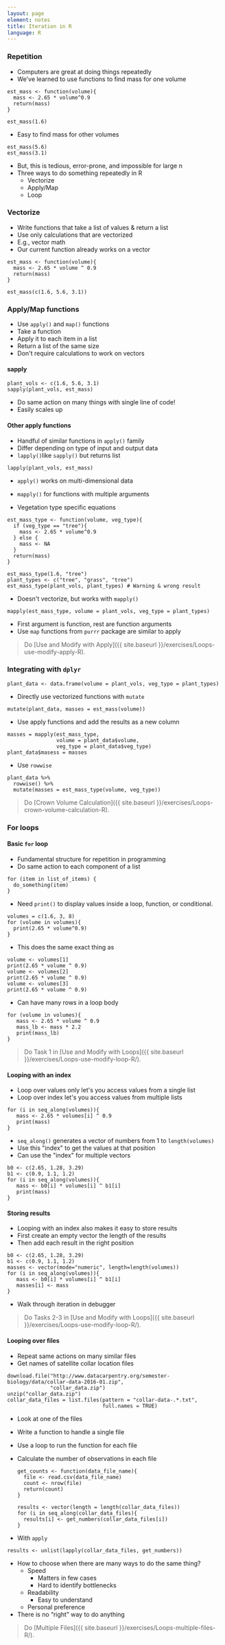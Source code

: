 ```yaml
---
layout: page
element: notes
title: Iteration in R
language: R
---
```


### Repetition

* Computers are great at doing things repeatedly
* We've learned to use functions to find mass for one volume

```
est_mass <- function(volume){
  mass <- 2.65 * volume^0.9
  return(mass)
}

est_mass(1.6)
```

* Easy to find mass for other volumes

```
est_mass(5.6)
est_mass(3.1)
```

* But, this is tedious, error-prone, and impossible for large n
* Three ways to do something repeatedly in R
  * Vectorize
  * Apply/Map
  * Loop

### Vectorize

* Write functions that take a list of values & return a list
* Use only calculations that are vectorized
* E.g., vector math
* Our current function already works on a vector

```
est_mass <- function(volume){
  mass <- 2.65 * volume ^ 0.9
  return(mass)
}

est_mass(c(1.6, 5.6, 3.1))
```

### Apply/Map functions

* Use `apply()` and `map()` functions
* Take a function
* Apply it to each item in a list
* Return a list of the same size
* Don't require calculations to work on vectors


#### sapply

```
plant_vols <- c(1.6, 5.6, 3.1)
sapply(plant_vols, est_mass)
```

* Do same action on many things with single line of code! 
* Easily scales up

#### Other apply functions

* Handful of similar functions in `apply()` family
* Differ depending on type of input and output data
* `lapply()`like `sapply()` but returns list

```
lapply(plant_vols, est_mass)
```

* `apply()` works on multi-dimensional data
* `mapply()` for functions with multiple arguments

* Vegetation type specific equations

```
est_mass_type <- function(volume, veg_type){
  if (veg_type == "tree"){
    mass <- 2.65 * volume^0.9
  } else {
    mass <- NA
  }
  return(mass)
}

est_mass_type(1.6, "tree")
plant_types <- c("tree", "grass", "tree")
est_mass_type(plant_vols, plant_types) # Warning & wrong result
```

* Doesn't vectorize, but works with `mapply()`

```
mapply(est_mass_type, volume = plant_vols, veg_type = plant_types)
```

* First argument is function, rest are function arguments
* Use `map` functions from `purrr` package are similar to apply

> Do [Use and Modify with Apply]({{ site.baseurl }}/exercises/Loops-use-modify-apply-R).


### Integrating with `dplyr`

```
plant_data <- data.frame(volume = plant_vols, veg_type = plant_types)
```

* Directly use vectorized functions with `mutate`

```
mutate(plant_data, masses = est_mass(volume))
```

* Use apply functions and add the results as a new column

```
masses = mapply(est_mass_type,
                volume = plant_data$volume,
                veg_type = plant_data$veg_type)
plant_data$masess = masses
```

* Use `rowwise`

```
plant_data %>%
  rowwise() %>%
  mutate(masses = est_mass_type(volume, veg_type))
```

> Do [Crown Volume Calculation]({{ site.baseurl }}/exercises/Loops-crown-volume-calculation-R).


### For loops

#### Basic `for` loop

* Fundamental structure for repetition in programming
* Do same action to each component of a list

```
for (item in list_of_items) {
  do_something(item)
}
```

* Need `print()` to display values inside a loop, function, or conditional.

```
volumes = c(1.6, 3, 8)
for (volume in volumes){
  print(2.65 * volume^0.9)
}
```

* This does the same exact thing as

```
volume <- volumes[1]
print(2.65 * volume ^ 0.9)
volume <- volumes[2]
print(2.65 * volume ^ 0.9)
volume <- volumes[3]
print(2.65 * volume ^ 0.9)
```

* Can have many rows in a loop body

```
for (volume in volumes){
   mass <- 2.65 * volume ^ 0.9
   mass_lb <- mass * 2.2
   print(mass_lb)
}
```

> Do Task 1 in [Use and Modify with Loops]({{ site.baseurl }}/exercises/Loops-use-modify-loop-R/).


#### Looping with an index

* Loop over values only let's you access values from a single list
* Loop over index let's you access values from multiple lists

```
for (i in seq_along(volumes)){
   mass <- 2.65 * volumes[i] ^ 0.9
   print(mass)
}
```

* `seq_along()` generates a vector of numbers from 1 to `length(volumes)`
* Use this "index" to get the values at that position
* Can use the "index" for multiple vectors

```
b0 <- c(2.65, 1.28, 3.29)
b1 <- c(0.9, 1.1, 1.2)
for (i in seq_along(volumes)){
   mass <- b0[i] * volumes[i] ^ b1[i]
   print(mass)
}
```

#### Storing results

* Looping with an index also makes it easy to store results
* First create an empty vector the length of the results
* Then add each result in the right position

```
b0 <- c(2.65, 1.28, 3.29)
b1 <- c(0.9, 1.1, 1.2)
masses <- vector(mode="numeric", length=length(volumes))
for (i in seq_along(volumes)){
   mass <- b0[i] * volumes[i] ^ b1[i]
   masses[i] <- mass
}
```

* Walk through iteration in debugger

> Do Tasks 2-3 in [Use and Modify with Loops]({{ site.baseurl }}/exercises/Loops-use-modify-loop-R/).


#### Looping over files

* Repeat same actions on many similar files
* Get names of satellite collar location files

```
download.file("http://www.datacarpentry.org/semester-biology/data/collar-data-2016-01.zip", 
              "collar_data.zip")
unzip("collar_data.zip")
collar_data_files = list.files(pattern = "collar-data-.*.txt", 
                               full.names = TRUE)
```

* Look at one of the files
* Write a function to handle a single file
* Use a loop to run the function for each file

* Calculate the number of observations in each file

	```
	get_counts <- function(data_file_name){
	  file <- read.csv(data_file_name)
	  count <- nrow(file)
	  return(count)
	}
	
	results <- vector(length = length(collar_data_files))
	for (i in seq_along(collar_data_files){
	  results[i] <- get_numbers(collar_data_files[i])
	}
	```

* With `apply`

```
results <- unlist(lapply(collar_data_files, get_numbers))
```

* How to choose when there are many ways to do the same thing? 
    * Speed
        * Matters in few cases
        * Hard to identify bottlenecks
    * Readability
        * Easy to understand
    * Personal preference
* There is no “right” way to do anything

> Do [Multiple Files]({{ site.baseurl }}/exercises/Loops-multiple-files-R/).

